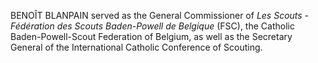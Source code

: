 BENOÎT BLANPAIN served as the General Commissioner of _Les Scouts - Fédération des Scouts Baden-Powell de Belgique_ (FSC), the Catholic Baden-Powell-Scout Federation of Belgium, as well as the Secretary General of the International Catholic Conference of Scouting.
